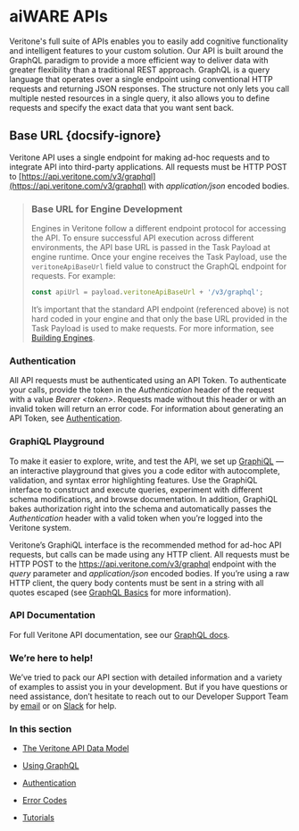 # aiWARE APIs

Veritone's full suite of APIs enables you to easily add cognitive functionality and intelligent features to your custom solution. Our API is built around the GraphQL paradigm to provide a more efficient way to deliver data with greater flexibility than a traditional REST approach. GraphQL is a query language that operates over a single endpoint using conventional HTTP requests and returning JSON responses. The structure not only lets you call multiple nested resources in a single query, it also allows you to define requests and specify the exact data that you want sent back.

## Base URL {docsify-ignore}

Veritone API uses a single endpoint for making ad-hoc requests and to integrate API into third-party applications. All requests must be HTTP POST to [https://api.veritone.com/v3/graphql](https://api.veritone.com/v3/graphql) with *application/json* encoded bodies.

<!-- markdownlint-disable MD031 -->
> ### Base URL for Engine Development
>
> Engines in Veritone follow a different endpoint protocol for accessing the API.
> To ensure successful API execution across different environments, the API base URL is passed in the Task Payload at engine runtime.
> Once your engine receives the Task Payload, use the `veritoneApiBaseUrl` field value to construct the GraphQL endpoint for requests.
> For example:
>
> ```javascript
> const apiUrl = payload.veritoneApiBaseUrl + '/v3/graphql';
> ```
>
> It’s important that the standard API endpoint (referenced above) is not hard coded in your engine and that only the base URL provided in the Task Payload is used to make requests.
> For more information, see [Building Engines](/developer/engines/).
<!-- markdownlint-enable MD031 -->

### Authentication

All API requests must be authenticated using an API Token. To authenticate your calls, provide the token in the *Authentication* header of the request with a value *Bearer \<token\>*. Requests made without this header or with an invalid token will return an error code. For information about generating an API Token, see [Authentication](/apis/authentication).

### GraphiQL Playground

To make it easier to explore, write, and test the API, we set up [GraphiQL](https://api.veritone.com/v3/graphiql) — an interactive playground that gives you a code editor with autocomplete, validation, and syntax error highlighting features. Use the GraphiQL interface to construct and execute queries, experiment with different schema modifications, and browse documentation. In addition, GraphiQL bakes authorization right into the schema and automatically passes the *Authentication* header with a valid token when you’re logged into the Veritone system.

Veritone’s GraphiQL interface is the recommended method for ad-hoc API requests, but calls can be made using any HTTP client. All requests must be HTTP POST to the https://api.veritone.com/v3/graphql endpoint with the *query* parameter and *application/json* encoded bodies. If you’re using a raw HTTP client, the query body contents must be sent in a string with all quotes escaped (see [GraphQL Basics](/apis/tutorials/graphql-basics) for more information).

### API Documentation

For full Veritone API documentation, see our [GraphQL docs](https://api.veritone.com/v3/graphqldocs/).

### We’re here to help!

We’ve tried to pack our API section with detailed information and a variety of examples to assist you in your development. But if you have questions or need assistance, don’t hesitate to reach out to our Developer Support Team by [email](mailto:devsupport@veritone.com) or on [Slack](https://chat.veritone.com/) for help.

### In this section

<!--TODO: Remove these links and leverage the sidebar or some embeddable widget-->

* [The Veritone API Data Model](/apis/data-model)

* [Using GraphQL](/apis/using-graphql)

* [Authentication](/apis/authentication)

* [Error Codes](/apis/error-codes)

* [Tutorials](/apis/tutorials/)
